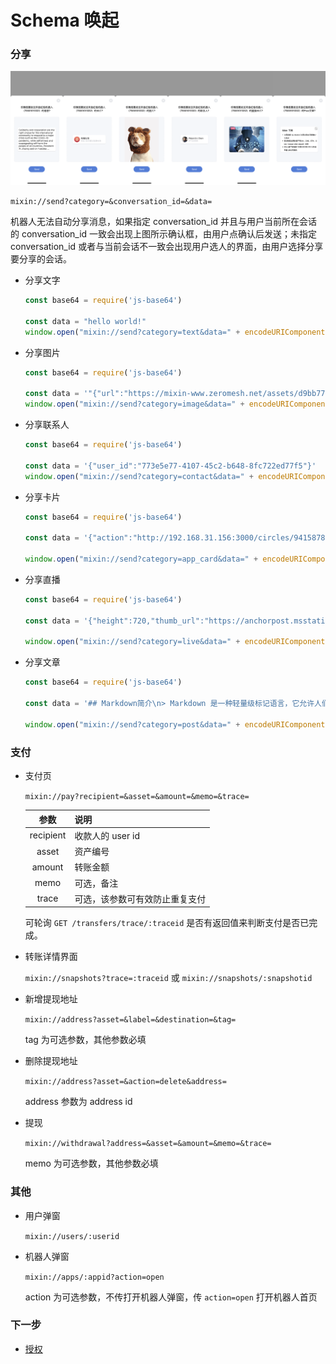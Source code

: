 # Schema 唤起

### 分享
![](./bot-schema-share.png)

`mixin://send?category=&conversation_id=&data=`

机器人无法自动分享消息，如果指定 conversation_id 并且与用户当前所在会话的 conversation_id 一致会出现上图所示确认框，由用户点确认后发送；未指定 conversation_id 或者与当前会话不一致会出现用户选人的界面，由用户选择分享要分享的会话。

- 分享文字

  ```js
  const base64 = require('js-base64')

  const data = "hello world!"
  window.open("mixin://send?category=text&data=" + encodeURIComponent(base64.encode(data)))
  ```

- 分享图片

  ```js
  const base64 = require('js-base64')

  const data = '"{"url":"https://mixin-www.zeromesh.net/assets/d9bb777b00f4210e107dd3580fe5bf1a.png"}'
  window.open("mixin://send?category=image&data=" + encodeURIComponent(base64.encode(data)))
  ```

- 分享联系人

  ```js
  const base64 = require('js-base64')

  const data = '{"user_id":"773e5e77-4107-45c2-b648-8fc722ed77f5"}'
  window.open("mixin://send?category=contact&data=" + encodeURIComponent(base64.encode(data)))
  ```

- 分享卡片

  ```js
  const base64 = require('js-base64')

  const data = '{"action":"http://192.168.31.156:3000/circles/9415878/posts/82","app_id":"c1412f68-6152-40ad-a193-f7fadf9328a1","description":"来自debugCircle","icon_url":"https://mixin-images.zeromesh.net/rl_7ufE4eezlZDDjsGz9apzvoa7ULeZLlyixbN04iiaGFng8JL9UtQVZwzHw4Bsh2_7m5WHVPwtWkLKOydGZ4Q=s256","title":"抽奖测试"}'
  
  window.open("mixin://send?category=app_card&data=" + encodeURIComponent(base64.encode(data)))
  ```

- 分享直播

  ```js
  const base64 = require('js-base64')

  const data = '{"height":720,"thumb_url":"https://anchorpost.msstatic.com/cdnimage/anchorpost/1056/41/9771cb5a13901e0ed97514a9cf98e8_1663_1566469032.jpg?imageview/4/0/blur/1/format/webp","url":"https://1400293698.vod2.myqcloud.com/fd69ed6cvodcq1400293698/c1dde9e95285890807215641562/MramAAZccMIA.mp4","width":1280}'

  window.open("mixin://send?category=live&data=" + encodeURIComponent(base64.encode(data)))
  ```

- 分享文章

  ```js
  const base64 = require('js-base64')

  const data = '## Markdown简介\n> Markdown 是一种轻量级标记语言，它允许人们使用易读易写的纯文本格式编写文档，然后转换成格式丰富的HTML页面。'

  window.open("mixin://send?category=post&data=" + encodeURIComponent(base64.encode(data)))
  ```


### 支付

- 支付页 

  `mixin://pay?recipient=&asset=&amount=&memo=&trace=`
  
  | 参数       | 说明        |
  |:------------------:|:-----------------|
  | recipient | 收款人的 user id |
  | asset     | 资产编号  |
  | amount    | 转账金额  |
  | memo      | 可选，备注 |
  | trace     | 可选，该参数可有效防止重复支付 |

  可轮询 `GET /transfers/trace/:traceid` 是否有返回值来判断支付是否已完成。

- 转账详情界面

  `mixin://snapshots?trace=:traceid` 或 `mixin://snapshots/:snapshotid`

- 新增提现地址

  `mixin://address?asset=&label=&destination=&tag=`
  
  tag 为可选参数，其他参数必填

- 删除提现地址
 
  `mixin://address?asset=&action=delete&address=`
  
  address 参数为 address id

- 提现

  `mixin://withdrawal?address=&asset=&amount=&memo=&trace=`
  
  memo 为可选参数，其他参数必填

### 其他

- 用户弹窗

  `mixin://users/:userid`

- 机器人弹窗

  `mixin://apps/:appid?action=open` 
  
   action 为可选参数，不传打开机器人弹窗，传 `action=open` 打开机器人首页

### 下一步

- [授权](/doucument/bot/get-started/create)